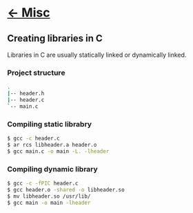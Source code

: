 # [<- Misc](../misc/)

## Creating libraries in C
Libraries in C are usually statically linked or dynamically linked.

### Project structure
```sh
.
|-- header.h
|-- header.c
`-- main.c
```
### Compiling static librabry
```sh
$ gcc -c header.c
$ ar rcs libheader.a header.o
$ gcc main.c -o main -L. -lheader
```

### Compiling dynamic library
```sh
$ gcc -c -fPIC header.c
$ gcc header.o -shared -o libheader.so
$ mv libheader.so /usr/lib/
$ gcc main -o main -lheader
```

